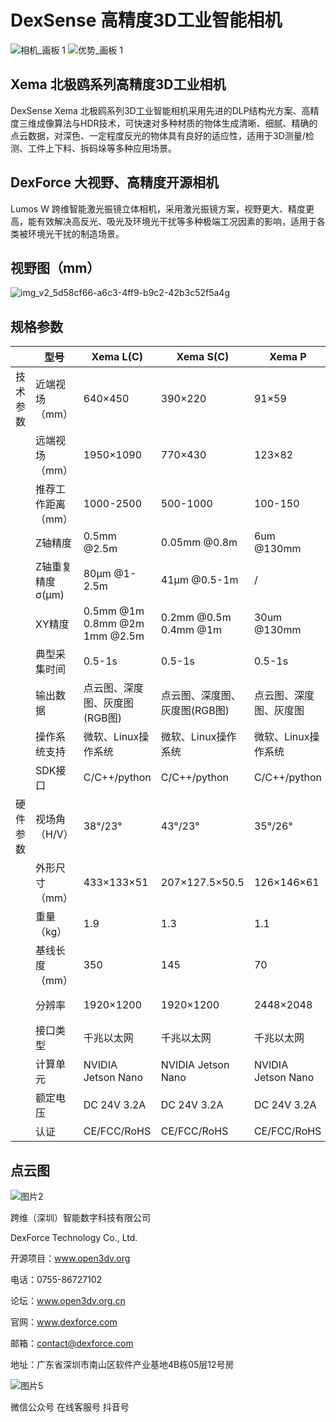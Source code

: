 # DexSense 高精度3D工业智能相机

![相机_画板 1](https://user-images.githubusercontent.com/117330523/229683541-c8969d88-0ce7-4fdb-8c52-0d45c751c3e4.png)
![优势_画板 1](https://github.com/Open3DV/Xema/assets/117330523/a937383d-cd70-4c5c-8901-898e8852e56a)


## Xema 北极鸥系列高精度3D工业相机

DexSense Xema 北极鸥系列3D工业智能相机采用先进的DLP结构光方案、高精度三维成像算法与HDR技术，可快速对多种材质的物体生成清晰、细腻、精确的点云数据，对深色、一定程度反光的物体具有良好的适应性，适用于3D测量/检测、工件上下料、拆码垛等多种应用场景。

## DexForce 大视野、高精度开源相机

Lumos W 跨维智能激光振镜立体相机，采用激光振镜方案，视野更大、精度更高，能有效解决高反光、吸光及环境光干扰等多种极端工况因素的影响，适用于各类被环境光干扰的制造场景。



## 视野图（mm）

![img_v2_5d58cf66-a6c3-4ff9-b9c2-42b3c52f5a4g](https://github.com/Open3DV/Xema/assets/117330523/5c6ce2c9-2e23-4cec-8319-0bdc54a56167)

## 规格参数

   | 型号 | Xema L(C) | Xema S(C) | Xema P|Xema D|Lumos W|
-- | -- | -- | -- | --| --| --
 技术参数 | 近端视场（mm） | 640×450 | 390×220 | 91×59| 241×128| 1270×1023
  | 远端视场（mm） | 1950×1090 | 770×430 | 123×82 | 396×210| 3643×3249
  | 推荐工作距离（mm） | 1000-2500 | 500-1000 | 100-150 | 300-500| 1100-3500
  | Z轴精度 | 0.5mm @2.5m | 0.05mm @0.8m | 6um @130mm| 0.03mm @0.4m| 1.35mm @1.8m
  |Z轴重复精度σ(μm)| 80μm @1-2.5m | 41μm @0.5-1m | /| 21μm @0.3-0.5m | /
  | XY精度 | 0.5mm @1m<br>0.8mm @2m<br>1mm @2.5m| 0.2mm @0.5m<br>0.4mm @1m| 30um @130mm| 0.17mm @0.4m| 0.78mm @1.1m
  | 典型采集时间 | 0.5-1s | 0.5-1s | 0.5-1s| 0.5-1s| 0.5-1s
  | 输出数据 | 点云图、深度图、灰度图(RGB图)|点云图、深度图、灰度图(RGB图)|点云图、深度图、灰度图|点云图、深度图、灰度图|点云图、深度图、灰度图、RGB图
  ||操作系统支持|微软、Linux操作系统|微软、Linux操作系统|微软、Linux操作系统|微软、Linux操作系统|微软、Linux操作系统
  ||SDK接口|C/C++/python|C/C++/python|C/C++/python|C/C++/python|C/C++/python
硬件参数 |视场角（H/V）|38°/23°|43°/23°|35°/26°|43°/23°|60°/55°
  || 外形尺寸（mm） | 433×133×51 | 207×127.5×50.5 | 126×146×61| 126×120×60| 480×148×68
  | 重量（kg） | 1.9 | 1.3 | 1.1| 0.8| 3.7
  | 基线长度（mm） | 350 | 145 | 70 | 80| 394
  | 分辨率 | 1920×1200 |1920×1200| 2448×2048| 1920×1200| 1624×1240;4032×3040（最大）
  | 接口类型 | 千兆以太网|千兆以太网|千兆以太网|千兆以太网|千兆以太网
  | 计算单元 | NVIDIA Jetson Nano|NVIDIA Jetson Nano|NVIDIA Jetson Nano|NVIDIA Jetson Nano|/
  | 额定电压 | DC 24V 3.2A|DC 24V 3.2A|DC 24V 3.2A|DC 24V 3.2A|DC 24V,>=2A
  ||认证|CE/FCC/RoHS|CE/FCC/RoHS|CE/FCC/RoHS|CE/FCC/RoHS|/

## 点云图

![图片2](https://github.com/Open3DV/Xema/assets/117330523/4c4b9967-8cf7-4405-a215-f717cfa2ed5a)

跨维（深圳）智能数字科技有限公司

DexForce Technology Co., Ltd.       

开源项目：www.open3dv.org 

电话：0755-86727102                 

论坛：www.open3dv.org.cn

官网：www.dexforce.com

邮箱：contact@dexforce.com          

地址：广东省深圳市南山区软件产业基地4B栋05层12号房

![图片5](https://github.com/Open3DV/Xema/assets/117330523/98d8ec36-95d0-42f2-a9c8-3e154ca8adbd)

微信公众号 在线客服号 抖音号